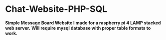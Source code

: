 # Chat-Website-PHP-SQL

<b>Simple Message Board Website I made for a raspberry pi 4 LAMP stacked web server.</b>
<b>Will require mysql database with proper table formats to work.</b>
